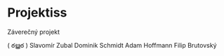 # Projektiss
Záverečný projekt 

( ఠൠఠ )
Slavomír Zubal
Dominik Schmidt
Adam Hoffmann
Filip Brutovský